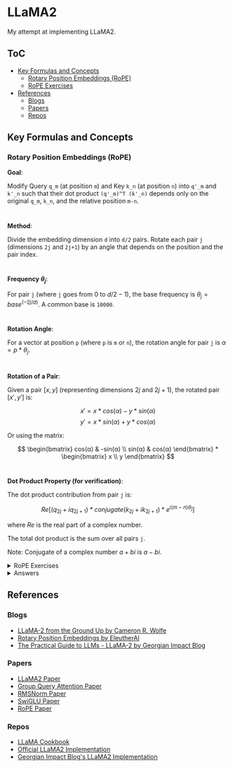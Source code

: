 # LLaMA2

My attempt at implementing LLaMA2.

## ToC

- [Key Formulas and Concepts](#Key-Formulas-and-Concepts)
  - [Rotary Position Embeddings (RoPE)](#RoPE)
  - [RoPE Exercises](#RoPE-Exercises)
- [References](#References)
  - [Blogs](#Blogs)
  - [Papers](#Papers)
  - [Repos](#Repos)


## Key Formulas and Concepts <a name="Key-Formulas-and-Concepts"></a>

### Rotary Position Embeddings (RoPE) <a name="RoPE"></a>

**Goal**:

Modify Query `q_m` (at position `m`) and Key `k_n` (at position `n`) into `q'_m` and `k'_n` such that their dot product `(q'_m)^T (k'_n)` depends only on the original `q_m`, `k_n`, and the relative position `m-n`.

#

**Method**:

Divide the embedding dimension `d` into `d/2` pairs. Rotate each pair `j` (dimensions `2j` and `2j+1`) by an angle that depends on the position and the pair index.

#

**Frequency $θ_j$**:

For pair `j` (where `j` goes from $0$ to $d/2 - 1$), the base frequency is $θ_j = base ^ {(-2j / d)}$. A common base is `10000`.

#

**Rotation Angle**:

For a vector at position `p` (where `p` is `m` or `n`), the rotation angle for pair `j` is $α = p * θ_j$.

#

**Rotation of a Pair**:

Given a pair $[x, y]$ (representing dimensions $2j$ and $2j+1$), the rotated pair $[x', y']$ is:

$$
x' = x * cos(α) - y * sin(α)
$$
$$
y' = x * sin(α) + y * cos(α)
$$

Or using the matrix:

$$
\begin{bmatrix}
    cos(α) & -sin(α) \\
    sin(α) & cos(α)
\end{bmatrix} * \begin{bmatrix} x \\ y \end{bmatrix}
$$

#

**Dot Product Property (for verification)**:

The dot product contribution from pair `j` is:

$$
Re[ (q_{2j} + i q_{2j+1}) * conjugate(k_{2j} + i k_{2j+1}) * e^{i (m-n) θ_j} ]
$$

where $Re$ is the real part of a complex number.

The total dot product is the sum over all pairs `j`.

Note: Conjugate of a complex number $a + bi$ is $a - bi$.

<details>
<summary><a name="RoPE-Exercises"></a>RoPE Exercises</summary>

**Exercise 1: Simple Rotation (Single Vector)**

**Setup**:

- Dimension `d` = 2 (one pair, `j`=0)
- Frequency base `base` = 100 (just for easier numbers)
- Query vector `q` = [3, 4]
- Position `m` = 1

**Tasks**:

- Calculate the frequency $θ_0$.
- Calculate the rotation angle $α = m * θ_0$.
- Calculate the rotated query vector $q'_m$. (Assume $cos(1) ≈ 0.54$, $sin(1) ≈ 0.84$ if you need numerical values, or leave as $cos(1)$, $sin(1)$).


**Exercise 2: Rotation and Dot Product (Two Vectors, d=2)**

**Setup**:

- Dimension `d` = 2 (one pair, `j`=0)
- Frequency base `base` = 100 (so $θ_0 = 1$ as in Ex 1)
- Query vector `q` = [1, 0] at position `m` = π/2
- Key vector `k` = [0, 2] at position `n` = π

**Tasks**:

- Calculate the rotation angle $α_q = m * θ_0$ for the query.
- Calculate the rotation angle $α_k = n * θ_0$ for the key.
- Calculate the rotated query $q'_m$.
- Calculate the rotated key $k'_n$.
- Calculate the dot product $(q'_m)^T (k'_n)$.

**Exercise 3: Verifying the Relative Position Property (d=2)**

**Setup**:

Use the same `d=2`, `base=100`, $θ_0=1$, `q=[1, 0]`, `k=[0, 2]` as in Exercise 2.

In Exercise 2, $m = π/2$, $n = π$, so the relative position $m - n = -π/2$.

Now, choose new positions $m' = 0$ and $n' = π/2$. Note that $m' - n' = -π/2$, the same relative position.

**Tasks**:

- Calculate the rotation angle $α'_q = m' * θ_0$ for the query at `m'`.
- Calculate the rotation angle $α'_k = n' * θ_0$ for the key at `n'`.
- Calculate the rotated query $q'_{m'}$.
- Calculate the rotated key $k'_{n'}$.
- Calculate the dot product $(q'_{m'})^T (k'_{n'})$
- Compare this dot product to the one you calculated in Exercise 2. Are they the same? (They should be!)

**Exercise 4: Higher Dimension Rotation (d=4)**

**Setup**:

- Dimension `d` = 4 (two pairs, `j`=0 and `j`=1)
- Frequency base `base` = 4 (to get nice angles)
- Query vector `q` = [1, 1, 2, 0]
- Position `m` = π

**Tasks**:

- Calculate the frequencies $θ_0$ and $θ_1$ using `base=4`, `d=4`.
- Calculate the rotation angle $α_0 = m * θ_0$ for the first pair (`q_0`, `q_1`).
- Calculate the rotation angle $α_1 = m * θ_1$ for the second pair (`q_2`, `q_3`).
- Rotate the first pair [1, 1] using angle $α_0$ to get [q'_0, q'_1].
- Rotate the second pair [2, 0] using angle $α_1$ to get [q'_2, q'_3].
- Combine the results to form the full rotated vector $q'_m = [q'_0, q'_1, q'_2, q'_3]$.

**Exercise 5: Dot Product with Higher Dimension (d=4)**

**Setup**:

Use the same `d=4`, `base=4`, $θ_0$, $θ_1$ as in Exercise 4.

- Query vector `q` = [1, 1, 2, 0] at position `m` = π. (You already calculated $q'_m$ in Exercise 4).
- Key vector `k` = [1, 0, 0, 1] at position `n` = 0.

**Tasks**:

- Calculate the rotation angle $α_{k0} = n * θ_0$ for the first pair of `k`.
- Calculate the rotation angle $α_{k1} = n * θ_1$ for the second pair of `k`.
- Rotate the first pair of `k`, [1, 0], using $α_{k0}$ to get [k'_0, k'_1]. (Hint: What happens when the angle is 0?)
- Rotate the second pair of `k`, [0, 1], using $α_{k1}$ to get [k'_2, k'_3].
- Form the full rotated key vector $k'_n = [k'_0, k'_1, k'_2, k'_3]$.
- Retrieve the rotated query $q'_m$ from Exercise 4.
- Calculate the final dot product $(q'_m)^T (k'_n) = q'_0*k'_0 + q'_1*k'_1 + q'_2*k'_2 + q'_3*k'_3$.

</details>

<details>
<summary>Answers</summary>

<u>**Exercise 1: Simple Rotation (Single Vector)**</u>

Frequency $θ_0$:

$j=0$, $d=2$, $base=100$

$θ_0 = base ^ {(-2j / d)} = 100 ^ {(-2*0 / 2)} = 100 ^ 0 = 1$.

Rotation Angle $α$:

$α = m * θ_0 = 1 * 1 = 1$ (radian).

Rotated Query $q'_m$:

Original pair $[x, y] = [3, 4]$.

Angle $α = 1$.

$x' = x * cos(α) - y * sin(α) = 3 * cos(1) - 4 * sin(1)$
$y' = x * sin(α) + y * cos(α) = 3 * sin(1) + 4 * cos(1)$

So,

$$q'_m = \begin{bmatrix} 3 * cos(1) - 4 * sin(1) \\ 3 * sin(1) + 4 * cos(1) \end{bmatrix}$$

<u>**Exercise 2: Rotation and Dot Product (Two Vectors, d=2)**</u>

Rotation Angles:

$θ_0$ = 1 (from Ex 1 setup reuse).
$α_q = m * θ_0 = (π/2) * 1 = π/2$.
$α_k = n * θ_0 = π * 1 = π$.

Rotated Query $q'_m$:

Original q = [1, 0]. Angle $α_q = π/2$.
$x' = 1 * cos(π/2) - 0 * sin(π/2) = 1 * 0 - 0 * 1 = 0.$
$y' = 1 * sin(π/2) + 0 * cos(π/2) = 1 * 1 + 0 * 0 = 1.$

$$q'_m = \begin{bmatrix} 0 \\ 1 \end{bmatrix}$$

This corresponds to $[cos(π/2), sin(π/2)]$ because the input was $[1,0]$, like rotating the x-axis unit vector.

Rotated Key $k'_n$:

Original k = [0, 2]. Angle $α_k = π$.
$x' = 0 * cos(π) - 2 * sin(π) = 0 * (-1) - 2 * 0 = 0.$
$y' = 0 * sin(π) + 2 * cos(π) = 0 * 0 + 2 * (-1) = -2.$

$$k'_n = \begin{bmatrix} 0 \\ -2 \end{bmatrix}$$

Alternatively, $[-2sin(π), 2cos(π)] = [-2 * 0, 2 * (-1)] = [0, -2]$ is also a valid way to think about rotating [0, 2] which is:

$$2 * \begin{bmatrix} 0 \\ 1 \end{bmatrix}$$

Dot Product:

$$(q'_m)^T (k'_n) = \begin{bmatrix} 0 \\ 1 \end{bmatrix} \cdot \begin{bmatrix} 0 \\ -2 \end{bmatrix} = (0 * 0) + (1 * -2) = 0 - 2 = -2.$$



</details>

## References <a name="References"></a>

### Blogs <a name="Blogs"></a>

- [LLaMA-2 from the Ground Up by Cameron R. Wolfe](https://substack.com/home/post/p-135824233)
- [Rotary Position Embeddings by EleutherAI](https://blog.eleuther.ai/rotary-embeddings/)
- [The Practical Guide to LLMs - LLaMA-2 by Georgian Impact Blog](https://medium.com/georgian-impact-blog/the-practical-guide-to-llms-llama-2-cdf21d540ce3)

### Papers <a name="Papers"></a>

- [LLaMA2 Paper](https://arxiv.org/abs/2402.12578)
- [Group Query Attention Paper](https://arxiv.org/abs/2305.13245)
- [RMSNorm Paper](https://arxiv.org/abs/1910.07467)
- [SwiGLU Paper](https://arxiv.org/abs/2002.05202)
- [RoPE Paper](https://arxiv.org/abs/2104.09864)

### Repos <a name="Repos"></a>

- [LLaMA Cookbook](https://github.com/meta-llama/llama-cookbook)
- [Official LLaMA2 Implementation](https://github.com/facebookresearch/llama/blob/main/llama/model.py)
- [Georgian Impact Blog's LLaMA2 Implementation](https://github.com/georgian-io/LLM-Finetuning-Toolkit/tree/main/llama2)

